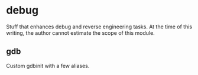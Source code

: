 # debug

Stuff that enhances debug and reverse engineering tasks.  At the time of this
writing, the author cannot estimate the scope of this module.


## gdb

Custom gdbinit with a few aliases.
